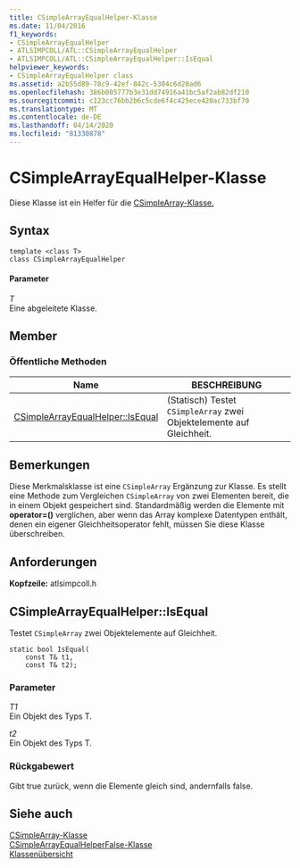```yaml
---
title: CSimpleArrayEqualHelper-Klasse
ms.date: 11/04/2016
f1_keywords:
- CSimpleArrayEqualHelper
- ATLSIMPCOLL/ATL::CSimpleArrayEqualHelper
- ATLSIMPCOLL/ATL::CSimpleArrayEqualHelper::IsEqual
helpviewer_keywords:
- CSimpleArrayEqualHelper class
ms.assetid: a2b55d89-78c9-42ef-842c-5304c6d20ad6
ms.openlocfilehash: 386b005777b3e31dd74916a41bc5af2ab82df210
ms.sourcegitcommit: c123cc76bb2b6c5cde6f4c425ece420ac733bf70
ms.translationtype: MT
ms.contentlocale: de-DE
ms.lasthandoff: 04/14/2020
ms.locfileid: "81330878"
---
```

# <a name="csimplearrayequalhelper-class"></a>CSimpleArrayEqualHelper-Klasse

Diese Klasse ist ein Helfer für die [CSimpleArray-Klasse.](../../atl/reference/csimplearray-class.md)

## <a name="syntax"></a>Syntax

```
template <class T>
class CSimpleArrayEqualHelper
```

#### <a name="parameters"></a>Parameter

*T*<br/>
Eine abgeleitete Klasse.

## <a name="members"></a>Member

### <a name="public-methods"></a>Öffentliche Methoden

|Name|BESCHREIBUNG|
|----------|-----------------|
|[CSimpleArrayEqualHelper::IsEqual](#isequal)|(Statisch) Testet `CSimpleArray` zwei Objektelemente auf Gleichheit.|

## <a name="remarks"></a>Bemerkungen

Diese Merkmalsklasse ist eine `CSimpleArray` Ergänzung zur Klasse. Es stellt eine Methode zum Vergleichen `CSimpleArray` von zwei Elementen bereit, die in einem Objekt gespeichert sind. Standardmäßig werden die Elemente mit **operator=()** verglichen, aber wenn das Array komplexe Datentypen enthält, denen ein eigener Gleichheitsoperator fehlt, müssen Sie diese Klasse überschreiben.

## <a name="requirements"></a>Anforderungen

**Kopfzeile:** atlsimpcoll.h

## <a name="csimplearrayequalhelperisequal"></a><a name="isequal"></a>CSimpleArrayEqualHelper::IsEqual

Testet `CSimpleArray` zwei Objektelemente auf Gleichheit.

```
static bool IsEqual(
    const T& t1,
    const T& t2);
```

### <a name="parameters"></a>Parameter

*T1*<br/>
Ein Objekt des Typs T.

*t2*<br/>
Ein Objekt des Typs T.

### <a name="return-value"></a>Rückgabewert

Gibt true zurück, wenn die Elemente gleich sind, andernfalls false.

## <a name="see-also"></a>Siehe auch

[CSimpleArray-Klasse](../../atl/reference/csimplearray-class.md)<br/>
[CSimpleArrayEqualHelperFalse-Klasse](../../atl/reference/csimplearrayequalhelperfalse-class.md)<br/>
[Klassenübersicht](../../atl/atl-class-overview.md)

